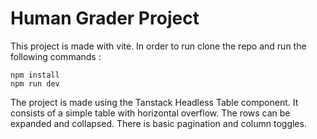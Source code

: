# Human Grader Project

This project is made with vite. In order to run clone the repo and run the following commands :
```
npm install
npm run dev
```
The project is made using the Tanstack Headless Table component. It consists of a simple table with horizontal overflow.
The rows can be expanded and collapsed. There is basic pagination and column toggles.
